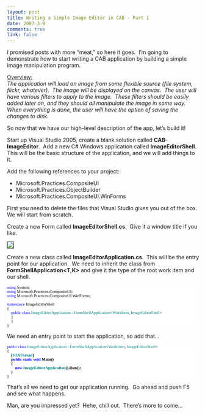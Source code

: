 ```yaml
--- 
layout: post
title: Writing a Simple Image Editor in CAB - Part 1
date: 2007-3-9
comments: true
link: false
---
```

<p>I promised posts with more &ldquo;meat,&rdquo; so here it goes.&nbsp; I&rsquo;m going to demonstrate how to start writing a CAB application by building a simple image manipulation program.</p>
<p><u>Overview:<br />
</u><em>The application will load an image from some flexible source (file system, flickr, whatever).&nbsp; The image will be displayed on the canvas.&nbsp; The user will have various filters to apply to the image.&nbsp; These filters should be easily added later on, and they should all manipulate the image in some way.&nbsp; When everything is done, the user will have the option of saving the changes to disk.</em></p>
<p>So now that we have our high-level description of the app, let&rsquo;s build it!</p>
<p>Start up Visual Studio 2005, create a blank solution called <strong>CAB-ImageEditor</strong>.&nbsp; Add a new C# Windows application called <strong>ImageEditorShell</strong>.&nbsp; This will be the basic structure of the application, and we will add things to it.</p>
<p>Add the following references to your project:</p>
<ul>
<li>Microsoft.Practices.CompositeUI</li>
<li>Microsoft.Practices.ObjectBuilder</li>
<li>Microsoft.Practices.CompositeUI.WinForms</li>
</ul>
<p>First you need to delete the files&nbsp;that Visual Studio gives you out of the box.&nbsp; We will start from scratch.</p>
<p>Create a new Form called <strong>ImageEditorShell.cs</strong>.&nbsp; Give it a window title if you like.</p>
<p><img src="/images/CropperCapture%5B41%5D_small_.jpg" border="1"   /></p>
<p>Create a new class called <strong>ImageEditorApplication.cs</strong>.&nbsp; This will be the entry point for our application.&nbsp; We need to inherit the class from <strong>FormShellApplication&lt;T,K></strong> and give it the type of the root work item and our shell.</p>
<div style="FONT-SIZE: 8pt; BACKGROUND: white; COLOR: black; FONT-FAMILY: Consolas">
<p style="MARGIN: 0px"><span style="COLOR: blue">using</span> System;</p>
<p style="MARGIN: 0px"><span style="COLOR: blue">using</span> Microsoft.Practices.CompositeUI;</p>
<p style="MARGIN: 0px"><span style="COLOR: blue">using</span> Microsoft.Practices.CompositeUI.WinForms;</p>
<p style="MARGIN: 0px">&nbsp;</p>
<p style="MARGIN: 0px"><span style="COLOR: blue">namespace</span> ImageEditorShell</p>
<p style="MARGIN: 0px">{</p>
<p style="MARGIN: 0px">&nbsp; &nbsp; <span style="COLOR: blue">public</span> <span style="COLOR: blue">class</span> <span style="COLOR: teal">ImageEditorApplication</span> : <span style="COLOR: teal">FormShellApplication</span>&lt;<span style="COLOR: teal">WorkItem</span>, <span style="COLOR: teal">ImageEditorShell</span>></p>
<p style="MARGIN: 0px">&nbsp; &nbsp; {</p>
<p style="MARGIN: 0px">&nbsp;&nbsp;&nbsp; }</p>
<p style="MARGIN: 0px">}</p>
</div>
<p>We need an entry point to start the application, so add that&hellip;</p>
<div style="FONT-SIZE: 8pt; BACKGROUND: white; COLOR: black; FONT-FAMILY: Consolas">
<p style="MARGIN: 0px"><span style="COLOR: blue">public</span> <span style="COLOR: blue">class</span> <span style="COLOR: teal">ImageEditorApplication</span> : <span style="COLOR: teal">FormShellApplication</span>&lt;<span style="COLOR: teal">WorkItem</span>, <span style="COLOR: teal">ImageEditorShell</span>></p>
<p style="MARGIN: 0px">{</p>
<p style="MARGIN: 0px">&nbsp; &nbsp; <strong>[<span style="COLOR: teal">STAThread</span>]</strong></p>
<p style="MARGIN: 0px"><strong>&nbsp; &nbsp; <span style="COLOR: blue">public</span> <span style="COLOR: blue">static</span> <span style="COLOR: blue">void</span> Main()</strong></p>
<p style="MARGIN: 0px"><strong>&nbsp; &nbsp; {</strong></p>
<p style="MARGIN: 0px"><strong>&nbsp; &nbsp; &nbsp; &nbsp; <span style="COLOR: blue">new</span> <span style="COLOR: teal">ImageEditorApplication</span>().Run();</strong></p>
<p style="MARGIN: 0px"><strong>&nbsp; &nbsp; }</strong>&nbsp; &nbsp; &nbsp; &nbsp;</p>
<p style="MARGIN: 0px">}</p>
</div>
<p>That&rsquo;s all we need to get our application running.&nbsp; Go ahead and push F5 and see what happens.</p>
<p>Man, are you impressed yet?&nbsp; Hehe, chill out.&nbsp; There&rsquo;s more to come&hellip;</p>
